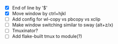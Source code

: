 * [X] End of line by '$'
* [X] Move window by ctrl+hjkl
* [ ] Add config for wl-copy vs pbcopy vs xclip
* [ ] Make window switching similar to sway (alt+z/x)
* [ ] Tmuxinator?
* [ ] Add flake-built tmux to module(?)
